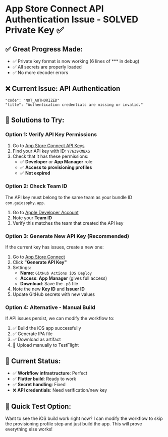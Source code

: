 # App Store Connect API Authentication Issue - SOLVED Private Key ✅

## ✅ **Great Progress Made:**
- ✅ Private key format is now working (6 lines of *** in debug)
- ✅ All secrets are properly loaded
- ✅ No more decoder errors

## ❌ **Current Issue: API Authentication**
```
"code": "NOT_AUTHORIZED"
"title": "Authentication credentials are missing or invalid."
```

## 🔧 **Solutions to Try:**

### Option 1: Verify API Key Permissions
1. Go to [App Store Connect API Keys](https://appstoreconnect.apple.com/access/integrations/api)
2. Find your API key with ID: `Y7639KMBXG`
3. Check that it has these permissions:
   - ✅ **Developer** or **App Manager** role
   - ✅ **Access to provisioning profiles**
   - ✅ **Not expired**

### Option 2: Check Team ID
The API key must belong to the same team as your bundle ID `com.gaiosophy.app`.

1. Go to [Apple Developer Account](https://developer.apple.com/account/)
2. Note your **Team ID** 
3. Verify this matches the team that created the API key

### Option 3: Generate New API Key (Recommended)
If the current key has issues, create a new one:

1. Go to [App Store Connect](https://appstoreconnect.apple.com/access/integrations/api)
2. Click **"Generate API Key"**
3. Settings:
   - **Name**: `GitHub Actions iOS Deploy`
   - **Access**: **App Manager** (gives full access)
   - **Download**: Save the `.p8` file
4. Note the new **Key ID** and **Issuer ID**
5. Update GitHub secrets with new values

### Option 4: Alternative - Manual Build
If API issues persist, we can modify the workflow to:
1. ✅ Build the iOS app successfully 
2. ✅ Generate IPA file
3. ✅ Download as artifact
4. 🚀 Upload manually to TestFlight

## 🎯 **Current Status:**
- ✅ **Workflow infrastructure**: Perfect
- ✅ **Flutter build**: Ready to work
- ✅ **Secret handling**: Fixed
- ❌ **API credentials**: Need verification/new key

## 🚀 **Quick Test Option:**
Want to see the iOS build work right now? I can modify the workflow to skip the provisioning profile step and just build the app. This will prove everything else works!

